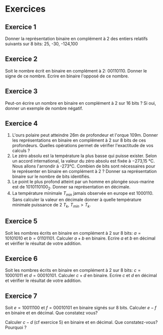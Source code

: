 # Exercices

## Exercice 1

Donner la représentation binaire en complément à 2 des entiers relatifs suivants sur 8 bits: 25, -30, -124,100

## Exercice 2

Soit le nombre écrit en binaire en complément à 2: $`00110110`$. Donner le signe de ce nombre. Ecrire en binaire l'opposé de ce nombre.

## Exercice 3

Peut-on écrire un nombre en binaire en complément à 2 sur 16 bits ? Si oui, donner un exemple de nombre négatif.

## Exercice 4

1. L'ours polaire peut atteindre 26m de profondeur et l'orque 109m. Donner les représentations en binaire en complément à 2 sur 8 bits de ces profondeurs.
Quelles opérations permet de vérifier l'exactitude de vos calculs ?
2. Le zéro absolu est la température la plus basse qui puisse exister. Selon un accord international, la valeur du zéro absolu est fixée à −273,15 °C. Nous allons l'arrondir à -273°C. Combien de bits sont nécessaires pour le représenter en binaire en complément à 2 ? Donner sa représentation binaire sur le nombre de bits identifiés.
3. Le point le plus profond atteint par un homme en plongée sous-marine est de $`1010110100_2`$. Donner sa représentation en décimale. 
4. La température minimale $`T_{min}`$ jamais observée en europe est $`1000110`$. Sans calculer la valeur en décimale donner à quelle température minimale puissance de 2 $`T_k`$, $`T_{min} > T_k`$.

## Exercice 5

Soit les nombres écrits en binaire en complément à 2 sur 8 bits: $`a=10101010`$ et $`b=01101101`$. Calculer $`a+b`$ en binaire. Ecrire $`a`$ et $`b`$ en décimal et vérifier le résultat de votre addition.

## Exercice 6

Soit les nombres écrits en binaire en complément à 2 sur 8 bits: $`c=10001011`$ et $`d=00010101`$. Calculer $`c+d`$ en binaire. Ecrire $`c`$ et $`d`$ en décimal et vérifier le résultat de votre addition.

## Exercice 7

Soit $`e=10011100`$ et $`f=00010101`$ en binaire signés sur 8 bits. Calculer $`e-f`$ en binaire et en décimal. Que constatez vous?

Calculer $`c-d`$ (cf exercice 5) en binaire et en décimal. Que constatez-vous? Pourquoi ?



